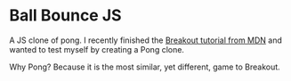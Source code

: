 # Ball Bounce JS

A JS clone of pong.
I recently finished the [Breakout tutorial from MDN](https://developer.mozilla.org/en-US/docs/Games/Tutorials/2D_Breakout_game_pure_JavaScript) and wanted to test myself by creating a Pong clone.

Why Pong? Because it is the most similar, yet different, game to Breakout.
